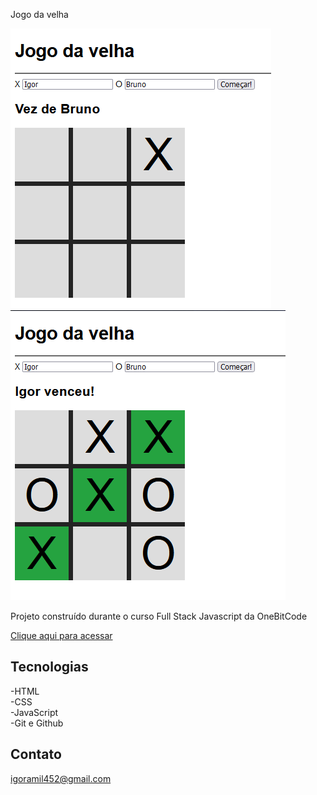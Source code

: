 Jogo da velha

![preview](./assets/Inicio.PNG)
![preview](./assets/Final.PNG)


Projeto construído durante o curso Full Stack Javascript da OneBitCode

[Clique aqui para acessar](https://igormolinals.github.io/Jogo-da-velha/)

## Tecnologias

-HTML
<br/>
-CSS
<br/>
-JavaScript
<br/>
-Git e Github

## Contato
igoramil452@gmail.com
